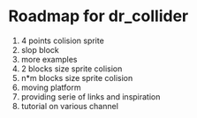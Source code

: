 # Roadmap for dr_collider

1. 4 points colision sprite
1. slop block
1. more examples
1. 2 blocks size sprite colision
1. n*m blocks size sprite colision
1. moving platform
1. providing serie of links and inspiration
1. tutorial on various channel


